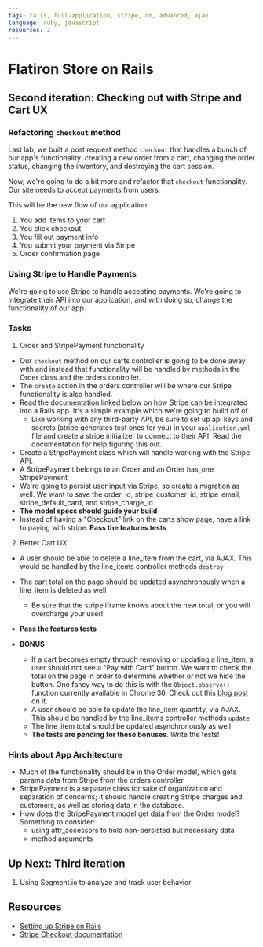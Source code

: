 ```yaml
---
tags: rails, full-application, stripe, oo, advanced, ajax
language: ruby, javascript
resources: 2
---
```


# Flatiron Store on Rails

## Second iteration: Checking out with Stripe and Cart UX

### Refactoring `checkout` method

Last lab, we built a post request method `checkout` that handles a bunch of our app's functionality: creating a new order from a cart, changing the order status, changing the inventory, and destroying the cart session.

Now, we're going to do a bit more and refactor that `checkout` functionality. Our site needs to accept payments from users.

This will be the new flow of our application:

1. You add items to your cart
2. You click checkout
3. You fill out payment info
4. You submit your payment via Stripe
5. Order confirmation page 

### Using Stripe to Handle Payments

We're going to use Stripe to handle accepting payments. We're going to integrate their API into our application, and with doing so, change the functionality of our app.

### Tasks

1. Order and StripePayment functionality
  * Our `checkout` method on our carts controller is going to be done away with and instead that functionality will be handled by methods in the Order class and the orders controller.
  * The `create` action in the orders controller will be where our Stripe functionality is also handled.
  * Read the documentation linked below on how Stripe can be integrated into a Rails app. It's a simple example which we're going to build off of.
    * Like working with any third-party API, be sure to set up api keys and secrets (stripe generates test ones for you) in your `application.yml` file and create a stripe initializer to connect to their API. Read the documentation for help figuring this out.
  * Create a StripePayment class which will handle working with the Stripe API.
  * A StripePayment belongs to an Order and an Order has_one StripePayment
  * We're going to persist user input via Stripe, so create a migration as well. We want to save the order_id, stripe_customer_id, stripe_email, stripe_default_card, and stripe_charge_id
  * **The model specs should guide your build**
  * Instead of having a "Checkout" link on the carts show page, have a link to paying with stripe. **Pass the features tests**

2. Better Cart UX
  * A user should be able to delete a line_item from the cart, via AJAX. This would be handled by the line_items controller methods `destroy`
  * The cart total on the page should be updated asynchronously when a line_item is deleted as well
    * Be sure that the stripe iframe knows about the new total, or you will overcharge your user!
  * **Pass the features tests**

  * **BONUS**
    * If a cart becomes empty through removing or updating a line_item, a user should not see a "Pay with Card" button. We want to check the total on the page in order to determine whether or not we hide the button. One fancy way to do this is with the `Object.observe()` function currently available in Chrome 36. Check out this [blog post](http://kiafathi.azurewebsites.net/observations-about-object-observe/) on it.
    * A user should be able to update the line_item quantity, via AJAX. This should be handled by the line_items controller methods `update`
    * The line_item total should be updated asynchronously as well
    * **The tests are pending for these bonuses**. Write the tests!

### Hints about App Architecture 

* Much of the functionality should be in the Order model, which gets params data from Stripe from the orders controller
* StripePayment is a separate class for sake of organization and separation of concerns; it should handle creating Stripe charges and customers, as well as storing data in the database.
* How does the StripePayment model get data from the Order model? Something to consider:
  * using attr_accessors to hold non-persisted but necessary data
  * method arguments

## Up Next: Third iteration

1. Using Segment.io to analyze and track user behavior

## Resources
* [Setting up Stripe on Rails](https://stripe.com/docs/checkout/guides/rails)
* [Stripe Checkout documentation](https://stripe.com/docs/checkout)